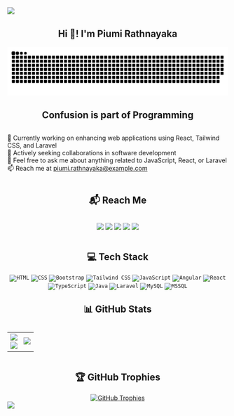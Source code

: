  <!-- horizontal divider (gradient) --> 
<img src="https://user-images.githubusercontent.com/73097560/115834477-dbab4500-a447-11eb-908a-139a6edaec5c.gif">

<!-- title --> 
<h2 align="center">Hi 👋! I'm Piumi Rathnayaka</h2> 

<!-- snake animation --> 
<div align="center">
  <a href="https://github.com/Piumir3"> 
    <img src="https://raw.githubusercontent.com/psnwd/psnwd/1ca53178f6deca37158f3b18b2288cb4cb4a82fa/grid-snake.svg" alt="snake animation" />
  </a> 
</div>

<!-- subtitle --> 
<div id="user-content-toc" align="center"> 
  <summary><h2 style="display: inline-block">Confusion is part of Programming</h2></summary>
</div>

<!-- introduction --> 
<p align="left"> 
  🔭 Currently working on enhancing web applications using React, Tailwind CSS, and Laravel <br> 
  🤝 Actively seeking collaborations in software development <br> 
  💬 Feel free to ask me about anything related to JavaScript, React, or Laravel <br> 
  📫 Reach me at <a href="mailto:piumi.rathnayaka@example.com">piumi.rathnayaka@example.com</a> 
</p>

<!-- Reach Me --> 
<div id="user-content-toc" align="center"> 
  <summary><h2 style="display: inline-block">📬 Reach Me</h2></summary>
</div>

<p align="center">
  <a href="mailto:piumir52@gmail.com"><img src="https://img.shields.io/badge/Gmail-red?style=for-the-badge&logo=gmail&logoColor=white"/></a>
  <a href="https://linkedin.com/in/piumi-rathnayaka" target="_blank"><img src="https://img.shields.io/badge/LinkedIn-blue?style=for-the-badge&logo=linkedin&logoColor=white" /></a>
  <a href="https://github.com/Piumir3" target="_blank"><img src="https://img.shields.io/badge/GitHub-black?style=for-the-badge&logo=github&logoColor=white" /></a>
  <a href="https://www.hackerrank.com/Piumir4" target="_blank"><img src="https://img.shields.io/badge/HackerRank-green?style=for-the-badge&logo=hackerrank&logoColor=white" /></a>
  <a href="https://medium.com/@piumir4" target="_blank"><img src="https://img.shields.io/badge/Medium-black?style=for-the-badge&logo=medium&logoColor=white" /></a>
</p>

<!-- Tech Stack --> 
<div id="user-content-toc" align="center"> 
  <summary><h2 style="display: inline-block">💻 Tech Stack</h2></summary>
</div>

<div align="center">
  <code><img width="50" src="https://user-images.githubusercontent.com/25181517/192158954-f88b5814-d510-4564-b285-dff7d6400dad.png" alt="HTML" title="HTML"/></code>
  <code><img width="50" src="https://user-images.githubusercontent.com/25181517/183898674-75a4a1b1-f960-4ea9-abcb-637170a00a75.png" alt="CSS" title="CSS"/></code>
  <code><img width="50" src="https://user-images.githubusercontent.com/25181517/183898054-b3d693d4-dafb-4808-a509-bab54cf5de34.png" alt="Bootstrap" title="Bootstrap"/></code>
  <code><img width="50" src="https://user-images.githubusercontent.com/25181517/202896760-337261ed-ee92-4979-84c4-d4b829c7355d.png" alt="Tailwind CSS" title="Tailwind CSS"/></code>
  <code><img width="50" src="https://user-images.githubusercontent.com/25181517/117447155-6a868a00-af3d-11eb-9cfe-245df15c9f3f.png" alt="JavaScript" title="JavaScript"/></code>
  <code><img width="50" src="https://user-images.githubusercontent.com/25181517/183890595-779a7e64-3f43-4634-bad2-eceef4e80268.png" alt="Angular" title="Angular"/></code>
  <code><img width="50" src="https://user-images.githubusercontent.com/25181517/183897015-94a058a6-b86e-4e42-a37f-bf92061753e5.png" alt="React" title="React"/></code>
  <code><img width="50" src="https://user-images.githubusercontent.com/25181517/183890598-19a0ac2d-e88a-4005-a8df-1ee36782fde1.png" alt="TypeScript" title="TypeScript"/></code>
  <code><img width="50" src="https://user-images.githubusercontent.com/25181517/117201156-9a724800-adec-11eb-9a9d-3cd0f67da4bc.png" alt="Java" title="Java"/></code>
  <code><img width="50" src="https://github.com/marwin1991/profile-technology-icons/assets/25181517/afcf1c98-544e-41fb-bf44-edba5e62809a" alt="Laravel" title="Laravel"/></code>
  <code><img width="50" src="https://user-images.githubusercontent.com/25181517/183896128-ec99105a-ec1a-4d85-b08b-1aa1620b2046.png" alt="MySQL" title="MySQL"/></code>
  <code><img width="50" src="https://github.com/marwin1991/profile-technology-icons/assets/19180175/3b371807-db7c-45b4-8720-c0cfc901680a" alt="MSSQL" title="MSSQL"/></code>
</div>

<!-- GitHub Stats --> 
<div id="user-content-toc" align="center"> 
  <summary><h2 style="display: inline-block">📊 GitHub Stats</h2></summary>
</div>

<table align="center">
  <tr border="none">
    <td width="50%" align="center"> 
      <img src="https://github-readme-stats.vercel.app/api?username=Piumir3&theme=merko&show_icons=true&count_private=true" /> 
      <br> 
      <img src="https://github-readme-streak-stats.herokuapp.com/?user=Piumir3&theme=merko" /> 
    </td>
    <td width="50%" align="center"> 
      <img src="https://github-readme-stats.vercel.app/api/top-langs/?username=Piumir3&layout=donut&theme=merko" /> 
    </td>
  </tr>
</table>

<!-- GitHub Trophies --> 
<div id="user-content-toc" align="center"> 
  <summary><h2 style="display: inline-block">🏆 GitHub Trophies</h2></summary>
</div>

<div align="center"> 
  <a href="https://github.com/ryo-ma/github-profile-trophy" title="GitHub Trophies"> 
    <img width="80%" src="https://github-profile-trophy.vercel.app/?username=Piumir3&theme=radical&row=1&column=7" alt="GitHub Trophies" /> 
  </a>
</div>

<!-- horizontal divider (gradient) --> 
<img src="https://user-images.githubusercontent.com/73097560/115834477-dbab4500-a447-11eb-908a-139a6edaec5c.gif">
